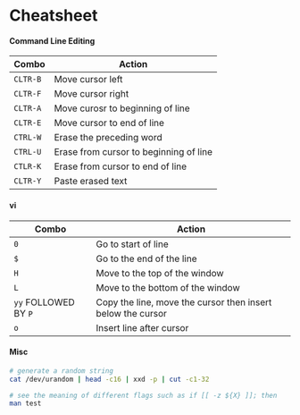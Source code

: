 # Cheatsheet

#### Command Line Editing

| Combo | Action | 
| ---   | ---    |
| `CLTR-B` | Move cursor left |
| `CLTR-F` | Move cursor right |
| `CLTR-A` | Move curosr to beginning of line | 
| `CLTR-E` | Move cursor to end of line |
| `CTRL-W` | Erase the preceding word |
| `CTRL-U` | Erase from cursor to beginning of line | 
| `CTLR-K` | Erase from cursor to end of line | 
| `CLTR-Y` | Paste erased text |

#### vi 

| Combo | Action |
| --- | --- |
| `0` | Go to start of line |
| `$` | Go to the end of the line | 
| `H` | Move to the top of the window | 
| `L` | Move to the bottom of the window | 
| `yy` FOLLOWED BY `P` | Copy the line, move the cursor then insert below the cursor | 
| `o` | Insert line after cursor |

#### Misc

```bash
# generate a random string
cat /dev/urandom | head -c16 | xxd -p | cut -c1-32

# see the meaning of different flags such as if [[ -z ${X} ]]; then 
man test
```

